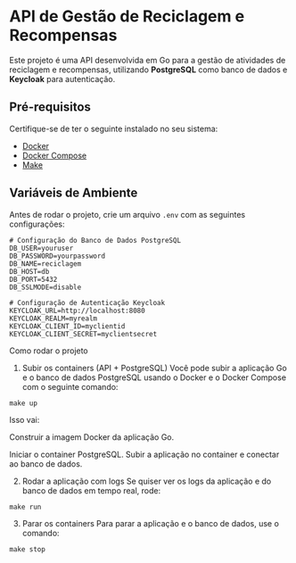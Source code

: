 # API de Gestão de Reciclagem e Recompensas

Este projeto é uma API desenvolvida em Go para a gestão de atividades de reciclagem e recompensas, utilizando **PostgreSQL** como banco de dados e **Keycloak** para autenticação.

## Pré-requisitos

Certifique-se de ter o seguinte instalado no seu sistema:

- [Docker](https://docs.docker.com/get-docker/)
- [Docker Compose](https://docs.docker.com/compose/install/)
- [Make](https://www.gnu.org/software/make/)

## Variáveis de Ambiente

Antes de rodar o projeto, crie um arquivo `.env` com as seguintes configurações:

~~~
# Configuração do Banco de Dados PostgreSQL
DB_USER=youruser
DB_PASSWORD=yourpassword
DB_NAME=reciclagem
DB_HOST=db
DB_PORT=5432
DB_SSLMODE=disable

# Configuração de Autenticação Keycloak
KEYCLOAK_URL=http://localhost:8080
KEYCLOAK_REALM=myrealm
KEYCLOAK_CLIENT_ID=myclientid
KEYCLOAK_CLIENT_SECRET=myclientsecret

~~~

Como rodar o projeto
1. Subir os containers (API + PostgreSQL)
Você pode subir a aplicação Go e o banco de dados PostgreSQL usando o Docker e o Docker Compose com o seguinte comando:

~~~
make up

~~~
Isso vai:

Construir a imagem Docker da aplicação Go.

Iniciar o container PostgreSQL.
Subir a aplicação no container e conectar ao banco de dados.


2. Rodar a aplicação com logs
Se quiser ver os logs da aplicação e do banco de dados em tempo real, rode:
~~~
make run

~~~

3. Parar os containers
Para parar a aplicação e o banco de dados, use o comando:

~~~
make stop

~~~